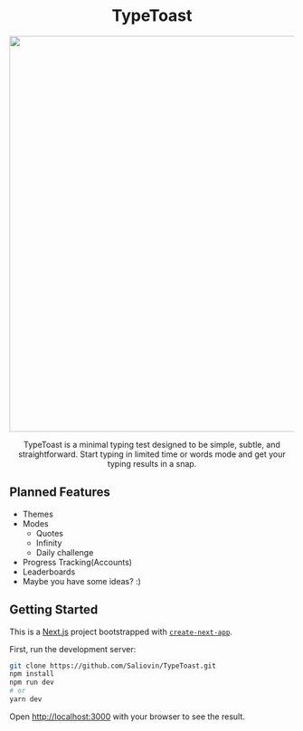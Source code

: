 <h1 align="center">TypeToast</h1>
<p align="center">
<img src="https://user-images.githubusercontent.com/42230022/183403578-292ea93e-4dde-4288-9042-4bcb1b267bf8.png" width="700"/>
</p>
<p align="center">
TypeToast is a minimal typing test designed to be simple, subtle, and straightforward. Start typing in limited time or words mode and get your typing results in a snap.
</p>

## Planned Features

- Themes
- Modes
  - Quotes
  - Infinity
  - Daily challenge
- Progress Tracking(Accounts)
- Leaderboards
- Maybe you have some ideas? :)

## Getting Started

This is a [Next.js](https://nextjs.org/) project bootstrapped with [`create-next-app`](https://github.com/vercel/next.js/tree/canary/packages/create-next-app).

First, run the development server:

```bash
git clone https://github.com/Saliovin/TypeToast.git
npm install
npm run dev
# or
yarn dev
```

Open [http://localhost:3000](http://localhost:3000) with your browser to see the result.
